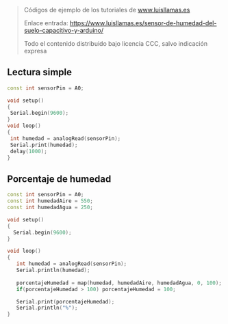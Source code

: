 > Códigos de ejemplo de los tutoriales de www.luisllamas.es
>
> Enlace entrada: https://www.luisllamas.es/sensor-de-humedad-del-suelo-capacitivo-y-arduino/
>
> Todo el contenido distribuido bajo licencia CCC, salvo indicación expresa

## Lectura simple
```cpp
const int sensorPin = A0;

void setup()
{
 Serial.begin(9600);
}
void loop()
{
 int humedad = analogRead(sensorPin);
 Serial.print(humedad);
 delay(1000);
}
```


## Porcentaje de humedad
```cpp
const int sensorPin = A0;
const int humedadAire = 550;
const int humedadAgua = 250;

void setup() 
{
  Serial.begin(9600);
}

void loop() 
{
   int humedad = analogRead(sensorPin);
   Serial.println(humedad);
   
   porcentajeHumedad = map(humedad, humedadAire, humedadAgua, 0, 100);
   if(porcentajeHumedad > 100) porcentajeHumedad = 100;

   Serial.print(porcentajeHumedad);
   Serial.println("%"); 
}
```


